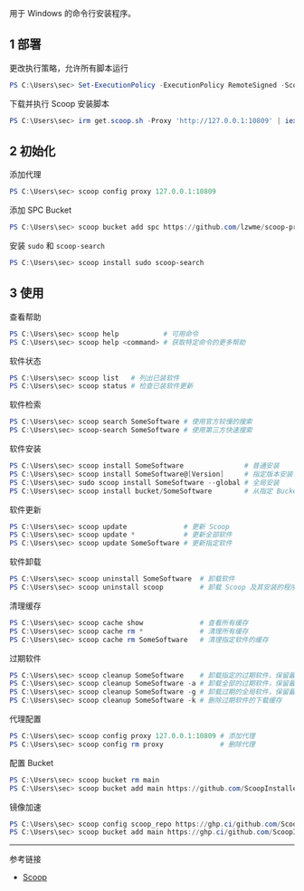 用于 Windows 的命令行安装程序。

## 1 部署

更改执行策略，允许所有脚本运行

```powershell
PS C:\Users\sec> Set-ExecutionPolicy -ExecutionPolicy RemoteSigned -Scope CurrentUser
```

下载并执行 Scoop 安装脚本

```powershell
PS C:\Users\sec> irm get.scoop.sh -Proxy 'http://127.0.0.1:10809' | iex
```

## 2 初始化

添加代理

```powershell
PS C:\Users\sec> scoop config proxy 127.0.0.1:10809
```

添加 SPC Bucket

```powershell
PS C:\Users\sec> scoop bucket add spc https://github.com/lzwme/scoop-proxy-cn
```

安装 `sudo` 和 `scoop-search` 

```powershell
PS C:\Users\sec> scoop install sudo scoop-search
```

## 3 使用

查看帮助

```powershell
PS C:\Users\sec> scoop help           # 可用命令
PS C:\Users\sec> scoop help <command> # 获取特定命令的更多帮助
```

软件状态

```powershell
PS C:\Users\sec> scoop list   # 列出已装软件
PS C:\Users\sec> scoop status # 检查已装软件更新
```

软件检索

```powershell
PS C:\Users\sec> scoop search SomeSoftware # 使用官方较慢的搜索
PS C:\Users\sec> scoop-search SomeSoftware # 使用第三方快速搜索
```

软件安装

```powershell
PS C:\Users\sec> scoop install SomeSoftware               # 普通安装
PS C:\Users\sec> scoop install SomeSoftware@[Version]     # 指定版本安装
PS C:\Users\sec> sudo scoop install SomeSoftware --global # 全局安装
PS C:\Users\sec> scoop install bucket/SomeSoftware        # 从指定 Bucket 安装
```

软件更新

```powershell
PS C:\Users\sec> scoop update              # 更新 Scoop
PS C:\Users\sec> scoop update *            # 更新全部软件
PS C:\Users\sec> scoop update SomeSoftware # 更新指定软件
```

软件卸载

```powershell
PS C:\Users\sec> scoop uninstall SomeSoftware  # 卸载软件
PS C:\Users\sec> scoop uninstall scoop         # 卸载 Scoop 及其安装的程序
```

清理缓存

```powershell
PS C:\Users\sec> scoop cache show              # 查看所有缓存
PS C:\Users\sec> scoop cache rm *              # 清理所有缓存
PS C:\Users\sec> scoop cache rm SomeSoftware   # 清理指定软件的缓存
```

过期软件

```powershell
PS C:\Users\sec> scoop cleanup SomeSoftware    # 卸载指定的过期软件，保留最新版
PS C:\Users\sec> scoop cleanup SomeSoftware -a # 卸载全部的过期软件，保留最新版
PS C:\Users\sec> scoop cleanup SomeSoftware -g # 卸载过期的全局软件，保留最新版
PS C:\Users\sec> scoop cleanup SomeSoftware -k # 删除过期软件的下载缓存
```

代理配置

```powershell
PS C:\Users\sec> scoop config proxy 127.0.0.1:10809 # 添加代理
PS C:\Users\sec> scoop config rm proxy              # 删除代理
```

配置 Bucket

```powershell
PS C:\Users\sec> scoop bucket rm main                                            # 删除 Bucket
PS C:\Users\sec> scoop bucket add main https://github.com/ScoopInstaller/Main  # 添加 Bucket
```

镜像加速

```powershell
PS C:\Users\sec> scoop config scoop_repo https://ghp.ci/github.com/ScoopInstaller/Scoop  # 配置 ScoopRepo 镜像加速
PS C:\Users\sec> scoop bucket add main https://ghp.ci/github.com/ScoopInstaller/Main    # 配置 Bucket 镜像加速
```

---

参考链接

- [Scoop](https://scoop.sh/)